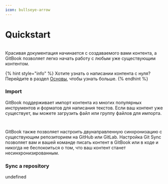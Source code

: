 ```yaml
---
icon: bullseye-arrow
---
```



# Quickstart

<figure><img src="https://gitbookio.github.io/onboarding-template-images/quickstart-hero.png" alt=""><figcaption></figcaption></figure>

Красивая документация начинается с создаваемого вами контента, а GitBook позволяет легко начать работу с любым уже существующим контентом.

{% hint style="info" %}
Хотите узнать о написании контента с нуля? Перейдите в раздел [Основы](https://github.com/GitbookIO/onboarding-template/blob/main/getting-started/broken-reference/README.md), чтобы узнать больше.
{% endhint %}

### Import

GitBook поддерживает импорт контента из многих популярных инструментов и форматов для написания текстов. Если ваш контент уже существует, вы можете загрузить файл или группу файлов для импорта. <figure><img src="http://pre-release-live.o18-test.com/api/public/knowledge-base-creatives.php?url=https%3A%2F%2Fd1syadtv5cx0g6.cloudfront.net%2Fblog%2F3521046916-id-790.jpg" alt=""><figcaption></figcaption></figure>









<div data-full-width="false"><figure><img src="https://gitbookio.github.io/onboarding-template-images/quickstart-import.png" alt=""><figcaption></figcaption></figure></div>











GitBook также позволяет настроить двунаправленную синхронизацию с существующим репозиторием на GitHub или GitLab. Настройка Git Sync позволяет вам и вашей команде писать контент в GitBook или в коде и никогда не беспокоиться о том, что ваш контент станет несинхронизированным.

### Sync a repository

undefined
